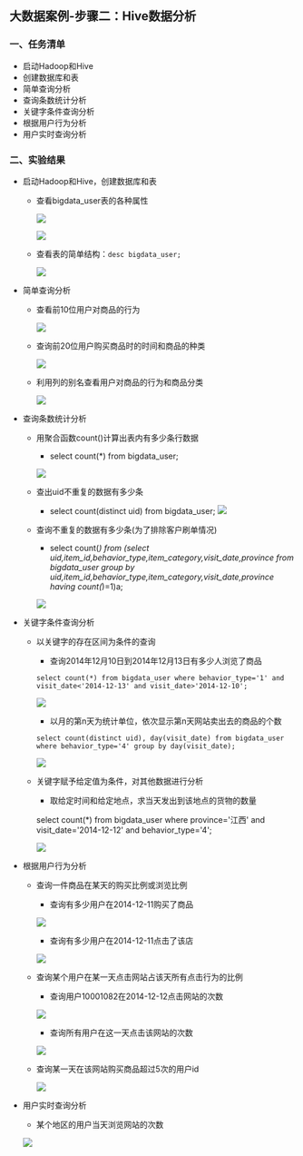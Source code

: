 ## 大数据案例-步骤二：Hive数据分析

### 一、任务清单

* 启动Hadoop和Hive
* 创建数据库和表
* 简单查询分析
* 查询条数统计分析
* 关键字条件查询分析
* 根据用户行为分析
* 用户实时查询分析

### 二、实验结果

* 启动Hadoop和Hive，创建数据库和表

	* 查看bigdata_user表的各种属性

		![](https://i.imgur.com/FPotSKq.jpg)
	
		![](https://i.imgur.com/3ePeouF.jpg)

	* 查看表的简单结构：`desc bigdata_user;`

		![](https://i.imgur.com/oNAKhkG.jpg)

* 简单查询分析

	* 查看前10位用户对商品的行为
	
		![](https://i.imgur.com/gipqC9k.jpg)
	
	* 查询前20位用户购买商品时的时间和商品的种类

		![](https://i.imgur.com/vd0Ij98.jpg)

	* 利用列的别名查看用户对商品的行为和商品分类

		![](https://i.imgur.com/5cDChZA.jpg)

* 查询条数统计分析

	* 用聚合函数count()计算出表内有多少条行数据
		* select count(*) from bigdata_user;

		![](https://i.imgur.com/F96o2aJ.jpg)

	* 查出uid不重复的数据有多少条
		* select count(distinct uid) from bigdata_user;
		![](https://i.imgur.com/fBFzmJA.jpg)

	* 查询不重复的数据有多少条(为了排除客户刷单情况)

		* select count(*) from (select uid,item_id,behavior_type,item_category,visit_date,province from bigdata_user group by uid,item_id,behavior_type,item_category,visit_date,province having count(*)=1)a;

		![](https://i.imgur.com/NsNSwGU.jpg)

* 关键字条件查询分析

	* 以关键字的存在区间为条件的查询

		* 查询2014年12月10日到2014年12月13日有多少人浏览了商品

		`select count(*) from bigdata_user where behavior_type='1' and visit_date<'2014-12-13' and visit_date>'2014-12-10';`

		![](https://i.imgur.com/KRWm2kG.jpg)

		* 以月的第n天为统计单位，依次显示第n天网站卖出去的商品的个数

		`select count(distinct uid), day(visit_date) from bigdata_user where behavior_type='4' group by day(visit_date);`

		![](https://i.imgur.com/lPdYouZ.jpg)

	* 关键字赋予给定值为条件，对其他数据进行分析

		* 取给定时间和给定地点，求当天发出到该地点的货物的数量

		select count(*) from bigdata_user where province='江西' and visit_date='2014-12-12' and behavior_type='4';

		![](https://i.imgur.com/6ItJDt6.jpg)

* 根据用户行为分析

	* 查询一件商品在某天的购买比例或浏览比例

		* 查询有多少用户在2014-12-11购买了商品

		![](https://i.imgur.com/zCYSgoO.jpg)

		* 查询有多少用户在2014-12-11点击了该店

		![](https://i.imgur.com/UTazrTO.jpg)

	* 查询某个用户在某一天点击网站占该天所有点击行为的比例

		* 查询用户10001082在2014-12-12点击网站的次数

		![](https://i.imgur.com/TIJZNHv.jpg)

		* 查询所有用户在这一天点击该网站的次数

		![](https://i.imgur.com/jzkejRB.jpg)

	* 查询某一天在该网站购买商品超过5次的用户id

		![](https://i.imgur.com/KrUj1hz.jpg)


* 用户实时查询分析

	* 某个地区的用户当天浏览网站的次数

	![](https://i.imgur.com/y4CjsLN.jpg)
